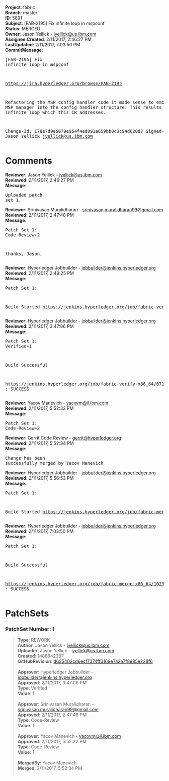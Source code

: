 <strong>Project</strong>: fabric</br><strong>Branch</strong>: master<br><strong>ID</strong>: 5891<br><strong>Subject</strong>: [FAB-2195] Fix infinite loop in mspconf<br><strong>Status</strong>: MERGED<br><strong>Owner</strong>: Jason Yellick - jyellick@us.ibm.com<br><strong>Assignee</strong>:<strong>Created</strong>: 2/11/2017, 2:46:27 PM<br><strong>LastUpdated</strong>: 2/11/2017, 7:03:50 PM<br><strong>CommitMessage</strong>:<br><pre>[FAB-2195] Fix infinite loop in mspconf

https://jira.hyperledger.org/browse/FAB-2195

Refactoring the MSP config handler code it made sense to embed the MSP
manager into the config handler structure.  This results in an infinite
loop which this CR addresses.

Change-Id: I78e7d9e5079e954f4ed891a659bb0c3c94d620d7
Signed-off-by: Jason Yellick <jyellick@us.ibm.com>
</pre><h1>Comments</h1><strong>Reviewer</strong>: Jason Yellick - jyellick@us.ibm.com<br><strong>Reviewed</strong>: 2/11/2017, 2:46:27 PM<br><strong>Message</strong>: <pre>Uploaded patch set 1.</pre><strong>Reviewer</strong>: Srinivasan Muralidharan - srinivasan.muralidharan99@gmail.com<br><strong>Reviewed</strong>: 2/11/2017, 2:47:48 PM<br><strong>Message</strong>: <pre>Patch Set 1: Code-Review+2

thanks, Jason,</pre><strong>Reviewer</strong>: Hyperledger Jobbuilder - jobbuilder@jenkins.hyperledger.org<br><strong>Reviewed</strong>: 2/11/2017, 2:49:25 PM<br><strong>Message</strong>: <pre>Patch Set 1:

Build Started https://jenkins.hyperledger.org/job/fabric-verify-x86_64/6711/</pre><strong>Reviewer</strong>: Hyperledger Jobbuilder - jobbuilder@jenkins.hyperledger.org<br><strong>Reviewed</strong>: 2/11/2017, 3:47:06 PM<br><strong>Message</strong>: <pre>Patch Set 1: Verified+1

Build Successful 

https://jenkins.hyperledger.org/job/fabric-verify-x86_64/6711/ : SUCCESS</pre><strong>Reviewer</strong>: Yacov Manevich - yacovm@il.ibm.com<br><strong>Reviewed</strong>: 2/11/2017, 5:52:32 PM<br><strong>Message</strong>: <pre>Patch Set 1: Code-Review+2</pre><strong>Reviewer</strong>: Gerrit Code Review - gerrit@hyperledger.org<br><strong>Reviewed</strong>: 2/11/2017, 5:52:34 PM<br><strong>Message</strong>: <pre>Change has been successfully merged by Yacov Manevich</pre><strong>Reviewer</strong>: Hyperledger Jobbuilder - jobbuilder@jenkins.hyperledger.org<br><strong>Reviewed</strong>: 2/11/2017, 5:56:53 PM<br><strong>Message</strong>: <pre>Patch Set 1:

Build Started https://jenkins.hyperledger.org/job/fabric-merge-x86_64/1023/</pre><strong>Reviewer</strong>: Hyperledger Jobbuilder - jobbuilder@jenkins.hyperledger.org<br><strong>Reviewed</strong>: 2/11/2017, 7:03:50 PM<br><strong>Message</strong>: <pre>Patch Set 1:

Build Successful 

https://jenkins.hyperledger.org/job/fabric-merge-x86_64/1023/ : SUCCESS</pre><h1>PatchSets</h1><h3>PatchSet Number: 1</h3><blockquote><strong>Type</strong>: REWORK<br><strong>Author</strong>: Jason Yellick - jyellick@us.ibm.com<br><strong>Uploader</strong>: Jason Yellick - jyellick@us.ibm.com<br><strong>Created</strong>: 1486842387<br><strong>GitHubRevision</strong>: [d625402cd6ecf7374ff3169e7a2a7f8e85e228f6](https://github.com/hyperledger/fabric/commit/d625402cd6ecf7374ff3169e7a2a7f8e85e228f6)<br><br><strong>Approver</strong>: Hyperledger Jobbuilder - jobbuilder@jenkins.hyperledger.org<br><strong>Approved</strong>: 2/11/2017, 3:47:06 PM<br><strong>Type</strong>: Verified<br><strong>Value</strong>: 1<br><br><strong>Approver</strong>: Srinivasan Muralidharan - srinivasan.muralidharan99@gmail.com<br><strong>Approved</strong>: 2/11/2017, 2:47:48 PM<br><strong>Type</strong>: Code-Review<br><strong>Value</strong>: 1<br><br><strong>Approver</strong>: Yacov Manevich - yacovm@il.ibm.com<br><strong>Approved</strong>: 2/11/2017, 5:52:32 PM<br><strong>Type</strong>: Code-Review<br><strong>Value</strong>: 1<br><br><strong>MergedBy</strong>: Yacov Manevich<br><strong>Merged</strong>: 2/11/2017, 5:52:34 PM<br><br></blockquote>